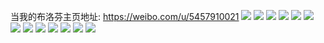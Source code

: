 当我的布洛芬主页地址: https://weibo.com/u/5457910021 
![](https://wx4.sinaimg.cn/mw2000/005XmPINly1h8vo12b3i8j313q0u0wp3.jpg) 
![](https://wx4.sinaimg.cn/mw2000/005XmPINly1h8vo12mfyuj30u011ygv6.jpg) 
![](https://wx4.sinaimg.cn/mw2000/005XmPINly1h8vo133slsj30u017ddp7.jpg) 
![](https://wx4.sinaimg.cn/mw2000/005XmPINly1h8vo13j6gpj30u0140jyf.jpg) 
![](https://wx4.sinaimg.cn/mw2000/005XmPINly1h8h82zd1gcj30my0iv3zl.jpg) 
![](https://wx4.sinaimg.cn/mw2000/005XmPINly1h8fda3byu8j323j2sp4qp.jpg) 
![](https://wx4.sinaimg.cn/mw2000/005XmPINly1h8fdahbrcej31mx14tnea.jpg) 
![](https://wx4.sinaimg.cn/mw2000/005XmPINly1h89e36i4omj30og0tx7ai.jpg) 
![](https://wx4.sinaimg.cn/mw2000/005XmPINly1h7gs724ebsj30n01ds79x.jpg) 
![](https://wx4.sinaimg.cn/mw2000/005XmPINly1h7fe7s2xsuj30u01gf47s.jpg) 
![](https://wx4.sinaimg.cn/mw2000/005XmPINly1h7avgk49htj30ts115gmm.jpg) 
![](https://wx4.sinaimg.cn/mw2000/005XmPINly1h7avgl4hnsj30n01dsgor.jpg) 
![](https://wx4.sinaimg.cn/mw2000/005XmPINly1h7avhomep9j30n01dsn0d.jpg) 
